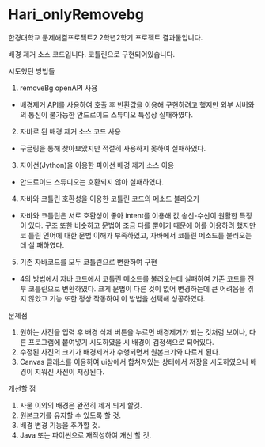 # Hari_onlyRemovebg

한경대학교 문제해결프로젝트2 2학년2학기 프로젝트 결과물입니다.

배경 제거 소스 코드입니다. 코틀린으로 구현되어있습니다. 
 
시도했던 방법들

1. removeBg openAPI 사용
- 배경제거 API를 사용하여 호출 후 반환값을 이용해 구현하려고 했지만 외부 서버와 의 통신이 불가능한 안드로이드 스튜디오 특성상 실패하였다.
2. 자바로 된 배경 제거 소스 코드 사용
- 구글링을 통해 찾아보았지만 적절히 사용하지 못하여 실패하였다.
3. 자이선(Jython)을 이용한 파이선 배경 제거 소스 이용
- 안드로이드 스튜디오는 호환되지 않아 실패하였다.
4. 자바와 코틀린 호환성을 이용한 코틀린 코드의 메소드 불러오기
- 자바와 코틀린은 서로 호환성이 좋아 intent를 이용해 값 송신-수신이 원활한 특징이 있다. 구조 또한 비슷하고 문법이 조금 다를 뿐이기 때문에 이를 이용하려 했지만 코 틀린 언어에 대한 문법 이해가 부족하였고, 자바에서 코틀린 메소드를 불러오는데 실 패하였다.
5. 기존 자바코드를 모두 코틀린으로 변환하여 구현
- 4의 방법에서 자바 코드에서 코틀린 메소드를 불러오는데 실패하여 기존 코드를 전부 코틀린으로 변환하였다. 크게 문법이 다른 것이 없어 변경하는데 큰 어려움을 겪지 않았고 기능 또한 정상 작동하여 이 방법을 선택해 성공하였다.



문제점
 1. 원하는 사진을 입력 후 배경 삭제 버튼을 누르면 배경제거가 되는 것처럼 보이나, 다른 프로그램에 붙여넣기 시도하였을 시 배경이 검정색으로 되어있다.
 2. 수정된 사진의 크기가 배경제거가 수행되면서 원본크기와 다르게 된다.
 3. Canvas 클래스를 이용하여 ui상에서 합쳐져있는 상태에서 저장을 시도하였으나 배경이 지워진 사진이 저장된다.
 
개선할 점 
 1. 사물 이외의 배경은 완전히 제거 되게 할것.
 2. 원본크기를 유지할 수 있도록 할 것.
 3. 배경 변경 기능을 추가할 것.
 4. Java 또는 파이썬으로 재작성하여 개선 할 것.

